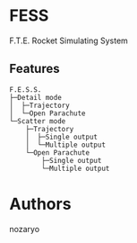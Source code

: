 # FESS
F.T.E. Rocket Simulating System
## Features
~~~
F.E.S.S.  
├─Detail mode  
│  ├─Trajectory  
│  └─Open Parachute  
└─Scatter mode  
    ├─Trajectory  
    │  ├─Single output  
    │  └─Multiple output  
    └─Open Parachute  
        ├─Single output  
        └─Multiple output  
~~~
# Authors
nozaryo
